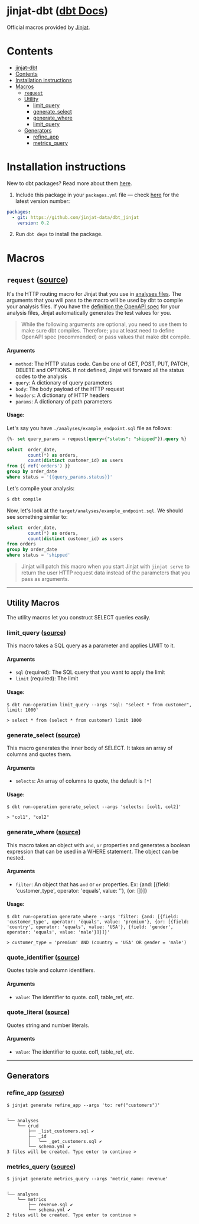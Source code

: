 # jinjat-dbt ([dbt Docs](https://jinjat-data.github.io/dbt_jinjat/))

Official macros provided by [Jinjat](https://jinjat.com). 

# Contents
- [jinjat-dbt](#jinjat-dbt)
- [Contents](#contents)
- [Installation instructions](#installation-instructions)
- [Macros](#macros)
  - [`request`](#refine_app-source)
  - [Utility](#utility-macros)
    - [limit_query](#limit_query-source)
    - [generate_select](#generate_select-source)
    - [generate_where](#generate_where-source)
    - [limit_query](#limit_query-source)
  - [Generators](#generators)
    - [refine_app](#refine_app-source)
    - [metrics_query](#metrics-source)

# Installation instructions

New to dbt packages? Read more about them [here](https://docs.getdbt.com/docs/building-a-dbt-project/package-management/).

1. Include this package in your `packages.yml` file — check [here](https://hub.getdbt.com/jinjat-data/jinjat_dbt/latest/) for the latest version number:

```yml
packages:
  - git: https://github.com/jinjat-data/dbt_jinjat
    version: 0.2
```

2. Run `dbt deps` to install the package.

# Macros

## `request` ([source](macros/query/core/request.sql))

It's the HTTP routing macro for Jinjat that you use in [analyses files](https://docs.getdbt.com/docs/build/analyses). The arguments that you will pass to the macro will be used by dbt to compile your analysis files. If you have the [definition the OpenAPI spec](/reference/openapi#dbt-analysis) for your analysis files, Jinjat automatically generates the test values for you.

> While the following arguments are optional, you need to use them to make sure dbt compiles. Therefore; you at least need to define OpenAPI spec (recommended) or pass values that make dbt compile.

#### Arguments
* `method`: The HTTP status code. Can be one of GET, POST, PUT, PATCH, DELETE and OPTIONS. If not defined, Jinjat will forward all the status codes to the analysis
* `query`: A dictionary of query parameters
* `body`: The body payload of the HTTP request
* `headers`: A dictionary of HTTP headers
* `params`: A dictionary of path parameters

#### Usage:

Let's say you have `./analyses/example_endpoint.sql` file as follows:

```sql
{%- set query_params = request(query={"status": "shipped"}).query %}

select  order_date, 
        count(*) as orders, 
        count(distinct customer_id) as users
from {{ ref('orders') }} 
group by order_date
where status = '{{query_params.status}}'
```

Let's compile your analysis:

```bash
$ dbt compile

```

Now, let's look at the `target/analyses/example_endpoint.sql`. We should see something similar to:

```sql
select  order_date, 
        count(*) as orders, 
        count(distinct customer_id) as users
from orders
group by order_date
where status = 'shipped'
```

> Jinjat will patch this macro when you start Jinjat with `jinjat serve` to return the user HTTP request data instead of the parameters that you pass as arguments.

---

## Utility Macros

The utility macros let you construct SELECT queries easily.

### limit_query ([source](macros/query/construct_select.sql))
This macro takes a SQL query as a parameter and applies LIMIT to it.

#### Arguments
* `sql` (required): The SQL query that you want to apply the limit
* `limit` (required): The limit

#### Usage:

```
$ dbt run-operation limit_query --args 'sql: "select * from customer", limit: 1000'

> select * from (select * from customer) limit 1000
```

### generate_select ([source](macros/query/construct_select.sql))
This macro generates the inner body of SELECT. It takes an array of columns and quotes them. 

#### Arguments
* `selects`: An array of columns to quote, the default is `[*]`

#### Usage:

```
$ dbt run-operation generate_select --args 'selects: [col1, col2]'

> "col1", "col2"
```

### generate_where ([source](macros/query/construct_select.sql))
This macro takes an object with `and`, `or` properties and generates a boolean expression that can be used in a WHERE statement. The object can be nested.

#### Arguments
* `filter`: An object that has `and` or `or` properties. Ex: {and: [{field: 'customer_type', operator: 'equals', value: ''}, {or: []}]}

#### Usage:

```
$ dbt run-operation generate_where --args 'filter: {and: [{field: 'customer_type', operator: 'equals', value: 'premium'}, {or: [{field: 'country', operator: 'equals', value: 'USA'}, {field: 'gender', operator: 'equals', value: 'male'}]}]}'

> customer_type = 'premium' AND (country = 'USA' OR gender = 'male')
``` 

### quote_identifier ([source](macros/query/quote.sql))
Quotes table and column identifiers.

#### Arguments
* `value`: The identifier to quote. col1, table_ref, etc.


### quote_literal ([source](macros/query/quote.sql))
Quotes string and number literals.

#### Arguments
* `value`: The identifier to quote. col1, table_ref, etc.

---

## Generators

### refine_app ([source](macros/generator/refine_app/refine_app.sql))



```
$ jinjat generate refine_app --args 'to: ref("customers")'

                               
└── analyses
    └── crud
        ├── _list_customers.sql ✔️
        ├── _id
        │   └── _get_customers.sql ✔️
        └── schema.yml ✔️
3 files will be created. Type enter to continue >
``` 

### metrics_query ([source](macros/generator/metrics/metrics_query.sql))

```
$ jinjat generate metrics_query --args 'metric_name: revenue'

                               
└── analyses
    └── metrics
        ├── revenue.sql ✔️
        └── schema.yml ✔️
2 files will be created. Type enter to continue >
``` 
